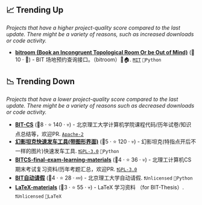 ## 📈 Trending Up

_Projects that have a higher project-quality score compared to the last update. There might be a variety of reasons, such as increased downloads or code activity._

- <b><a href="https://github.com/YDX-2147483647/bitroom">bitroom (Book an Incongruent Topological Room Or be Out of Mind)</a></b> (🥇10 · 🐣) - BIT 场地预约查询接口。（bitroom）🚩🏠. <code><a href="http://bit.ly/34MBwT8">MIT</a></code> <code>🐍Python</code>

## 📉 Trending Down

_Projects that have a lower project-quality score compared to the last update. There might be a variety of reasons such as decreased downloads or code activity._

- <b><a href="https://github.com/xiabee/BIT-CS">BIT-CS</a></b> (🥇8 ·  ⭐ 140 · 💀) - 北京理工大学计算机学院课程代码/历年试卷/知识点总结等，欢迎PR. <code><a href="http://bit.ly/3nYMfla">Apache-2</a></code>
- <b><a href="https://github.com/Aloxaf/MirageTankGo">幻影坦克快速发车工具(带图形界面)</a></b> (🥈5 ·  ⭐ 120 · 💀) - 幻影坦克(特指点开后不一样的图片)快速发车工具. <code><a href="http://bit.ly/2M0xdwT">❗️GPL-3.0</a></code> <code>🐍Python</code>
- <b><a href="https://github.com/tulerfeng/BITCS-final-exam-learning-materials">BITCS-final-exam-learning-materials</a></b> (🥉4 ·  ⭐ 36 · 💀) - 北理工计算机CS期末考试复习资料/历年考题汇总，欢迎PR. <code><a href="http://bit.ly/2M0xdwT">❗️GPL-3.0</a></code>
- <b><a href="https://github.com/YoungKlaus/BIT_Auto_Leave">BIT自动请假</a></b> (🥈4 ·  ⭐ 28 · 💤) - 北京理工大学自动请假. <code>❗Unlicensed</code> <code>🐍Python</code>
- <b><a href="https://github.com/BIT-thesis/LaTeX-materials">LaTeX-materials</a></b> (🥉3 ·  ⭐ 55 · 💀) - LaTeX 学习资料 （for BIT-Thesis）. <code>❗Unlicensed</code> <code>📜LaTeX</code>

